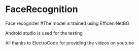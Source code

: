 # FaceRecognition
Face recognizer
#The model is trained using EfficeniNetBO

Android studio is used for the testing

All thanks to ElectroCode for providing the videos on youtube

